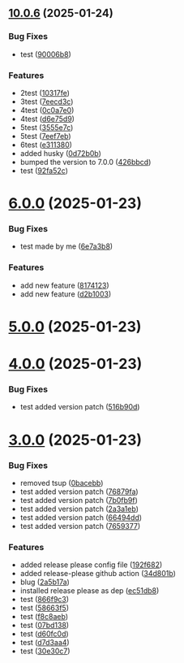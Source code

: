 ## [10.0.6](https://github.com/ZCodeTemplates/npm-pkg-template/compare/v6.0.0...v10.0.6) (2025-01-24)


### Bug Fixes

* test ([90006b8](https://github.com/ZCodeTemplates/npm-pkg-template/commit/90006b8af5469846b2711526230e61b5aa8caa58))


### Features

* 2test ([10317fe](https://github.com/ZCodeTemplates/npm-pkg-template/commit/10317fea19d826aa6c558d562ea2aef21deccab0))
* 3test ([7eecd3c](https://github.com/ZCodeTemplates/npm-pkg-template/commit/7eecd3cef86c2da020f9891a3d7bf1bcf94b053c))
* 4test ([0c0a7e0](https://github.com/ZCodeTemplates/npm-pkg-template/commit/0c0a7e0952fd39f9a784f0fc83833637005ec239))
* 4test ([d6e75d9](https://github.com/ZCodeTemplates/npm-pkg-template/commit/d6e75d953085854a763f40d06b821c1c8f10c29b))
* 5test ([3555e7c](https://github.com/ZCodeTemplates/npm-pkg-template/commit/3555e7ccd50f5601d3b22c1e1d2e65332441c82e))
* 5test ([7eef7eb](https://github.com/ZCodeTemplates/npm-pkg-template/commit/7eef7eb6eba3e6741e4210e4df0f74ab4c3d2301))
* 6test ([e311380](https://github.com/ZCodeTemplates/npm-pkg-template/commit/e311380498dc7f9e815e32dd4ec92a948269fd65))
* added husky ([0d72b0b](https://github.com/ZCodeTemplates/npm-pkg-template/commit/0d72b0bb67e196941289ec743c0991a85b6aaba4))
* bumped the version to 7.0.0 ([426bbcd](https://github.com/ZCodeTemplates/npm-pkg-template/commit/426bbcd4dc86c420e7aec5098d52777bbc8c597a))
* test ([92fa52c](https://github.com/ZCodeTemplates/npm-pkg-template/commit/92fa52cbfd73b76dac6a57b9fb9ab878c912aba8))



# [6.0.0](https://github.com/ZCodeTemplates/npm-pkg-template/compare/v5.0.0...v6.0.0) (2025-01-23)


### Bug Fixes

* test made by me ([6e7a3b8](https://github.com/ZCodeTemplates/npm-pkg-template/commit/6e7a3b8c378dca4ac4efcfdaafab5a447e2c8d44))


### Features

* add new feature ([8174123](https://github.com/ZCodeTemplates/npm-pkg-template/commit/8174123d0c0ad7cf2c0e11643334f01c5fa0a0d2))
* add new feature ([d2b1003](https://github.com/ZCodeTemplates/npm-pkg-template/commit/d2b10035bd0002399ece24ca10db954cf1833a67))



# [5.0.0](https://github.com/ZCodeTemplates/npm-pkg-template/compare/v4.0.0...v5.0.0) (2025-01-23)



# [4.0.0](https://github.com/ZCodeTemplates/npm-pkg-template/compare/v3.0.0...v4.0.0) (2025-01-23)


### Bug Fixes

* test added version patch ([516b90d](https://github.com/ZCodeTemplates/npm-pkg-template/commit/516b90d9b230247748f0273e04747b50c3293953))



# [3.0.0](https://github.com/ZCodeTemplates/npm-pkg-template/compare/2a5b17a2e9ee91ef8f3eb3d919a12cebf3b42f05...v3.0.0) (2025-01-23)


### Bug Fixes

* removed tsup ([0bacebb](https://github.com/ZCodeTemplates/npm-pkg-template/commit/0bacebb956c4ef7a8a2e074642c93a2c601b6b6f))
* test added version patch ([76879fa](https://github.com/ZCodeTemplates/npm-pkg-template/commit/76879fa154a71d666807f227be38310588f300b4))
* test added version patch ([7b0fb9f](https://github.com/ZCodeTemplates/npm-pkg-template/commit/7b0fb9f74028ae726f28557e20a0ec10b59d16a0))
* test added version patch ([2a3a1eb](https://github.com/ZCodeTemplates/npm-pkg-template/commit/2a3a1ebe15ac77b429a5368c71481f05d3b6a99a))
* test added version patch ([66494dd](https://github.com/ZCodeTemplates/npm-pkg-template/commit/66494dd698eba58a9101dd3dc9585071dcacbd9d))
* test added version patch ([7659377](https://github.com/ZCodeTemplates/npm-pkg-template/commit/7659377e676a2093336472455b5800dccf1e6ff3))


### Features

* added release please config file ([192f682](https://github.com/ZCodeTemplates/npm-pkg-template/commit/192f6823247bba78ca8625c80f74aac4c1b00bd5))
* added release-please github action ([34d801b](https://github.com/ZCodeTemplates/npm-pkg-template/commit/34d801bd0218caa1e5d50a65a9dbb75b86899078))
* blug ([2a5b17a](https://github.com/ZCodeTemplates/npm-pkg-template/commit/2a5b17a2e9ee91ef8f3eb3d919a12cebf3b42f05))
* installed release please as dep ([ec51db8](https://github.com/ZCodeTemplates/npm-pkg-template/commit/ec51db856bdba5037f0f39af57ec6dd00c5dc185))
* test ([866f9c3](https://github.com/ZCodeTemplates/npm-pkg-template/commit/866f9c318d3bac0777534c2331bd26602993f8c0))
* test ([58663f5](https://github.com/ZCodeTemplates/npm-pkg-template/commit/58663f54041b90aa5a42df11c5542952c15dd3cc))
* test ([f8c8aeb](https://github.com/ZCodeTemplates/npm-pkg-template/commit/f8c8aeb64e73e2e1f7e75d7bbd60aaec1049d76b))
* test ([07bd138](https://github.com/ZCodeTemplates/npm-pkg-template/commit/07bd13807df063c699bf196f1b1b659f4df0b1d4))
* test ([d60fc0d](https://github.com/ZCodeTemplates/npm-pkg-template/commit/d60fc0d606840ae90d91b311bec1dac0f1d65ce7))
* test ([d7d3aa4](https://github.com/ZCodeTemplates/npm-pkg-template/commit/d7d3aa410bf1e0c3deef4e5bf0e840eeb42d74ef))
* test ([30e30c7](https://github.com/ZCodeTemplates/npm-pkg-template/commit/30e30c7292d97168e72d9a484b9867d8edf41c80))



